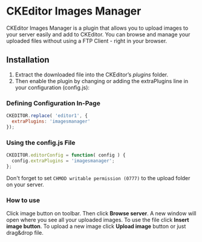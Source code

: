 # CKEditor Images Manager
CKEditor Images Manager is a plugin that allows you to upload images to your server easily and add to CKEditor. You can browse and manage your uploaded files without using a FTP Client - right in your browser.

## Installation
1. Extract the downloaded file into the CKEditor’s *plugins* folder. 
2. Then enable the plugin by changing or adding the extraPlugins line in your configuration (config.js):

### Defining Configuration In-Page
```javascript
CKEDITOR.replace( 'editor1', {
  extraPlugins: 'imagesmanager'
});
```

### Using the config.js File
```javascript
CKEDITOR.editorConfig = function( config ) {
  config.extraPlugins = 'imagesmanager';
};
```

Don't forget to set `CHMOD writable permission (0777)` to the upload folder on your server.


### How to use
Click image button on toolbar. Then click **Browse server**. A new window will open where you see all your uploaded images. To use the file click **Insert image button**. To upload a new image click **Upload image** button or just drag&drop file.
